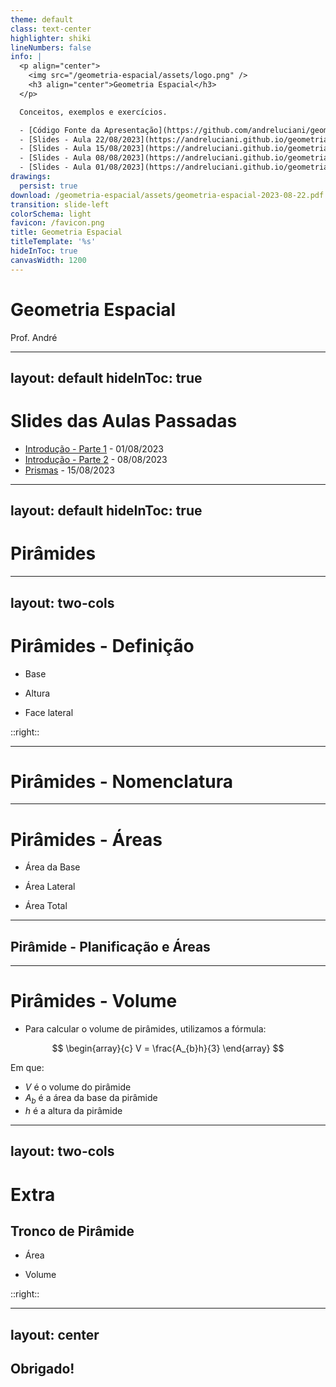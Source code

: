 ```yaml
---
theme: default
class: text-center
highlighter: shiki
lineNumbers: false
info: |
  <p align="center">
    <img src="/geometria-espacial/assets/logo.png" />
    <h3 align="center">Geometria Espacial</h3>
  </p>

  Conceitos, exemplos e exercícios.

  - [Código Fonte da Apresentação](https://github.com/andreluciani/geometria-espacial)
  - [Slides - Aula 22/08/2023](https://andreluciani.github.io/geometria-espacial/assets/geometria-espacial-2023-08-22.pdf)
  - [Slides - Aula 15/08/2023](https://andreluciani.github.io/geometria-espacial/assets/geometria-espacial-2023-08-15.pdf)
  - [Slides - Aula 08/08/2023](https://andreluciani.github.io/geometria-espacial/assets/geometria-espacial-2023-08-08.pdf)
  - [Slides - Aula 01/08/2023](https://andreluciani.github.io/geometria-espacial/assets/geometria-espacial-2023-08-01.pdf)
drawings:
  persist: true
download: /geometria-espacial/assets/geometria-espacial-2023-08-22.pdf
transition: slide-left
colorSchema: light
favicon: /favicon.png
title: Geometria Espacial
titleTemplate: '%s'
hideInToc: true
canvasWidth: 1200
---
```


<DrauuConfig/>
<Logo />

# Geometria Espacial

Prof. André

<div class="abs-br m-6 flex gap-2">
  <a href="https://github.com/andreluciani/geometria-espacial" target="_blank" alt="Código Fonte (GitHub)"
    class="text-xl slidev-icon-btn opacity-50 !border-none !hover:text-white">
    <carbon-logo-github />
  </a>
  <a href="https://andreluciani.github.io/geometria-espacial/" target="_blank" alt="GitHub"
    class="text-xl slidev-icon-btn opacity-50 !border-none !hover:text-white">
    <octicon-link-16 />
  </a>
  <a href="https://andreluciani.github.io/geometria-espacial/assets/geometria-espacial-2023-08-22.pdf" target="_blank" alt="PDF"
    class="text-xl slidev-icon-btn opacity-50 !border-none !hover:text-white">
    <fa6-solid:file-pdf />
  </a>
</div>

---
layout: default
hideInToc: true
---

# Slides das Aulas Passadas

- [Introdução - Parte 1](/geometria-espacial/introducao-pt1) - 01/08/2023
- [Introdução - Parte 2](/geometria-espacial/introducao-pt2) - 08/08/2023
- [Prismas](/geometria-espacial/prismas) - 15/08/2023

---
layout: default
hideInToc: true
---

# Pirâmides

<Toc maxDepth="1"></Toc>

---
layout: two-cols
---

# Pirâmides - Definição

<v-clicks>

- Base

- Altura

- Face lateral

</v-clicks>

::right::

<Pyramids />

---

# Pirâmides - Nomenclatura

<PyramidsCategories />

---

# Pirâmides - Áreas

<v-clicks>

- Área da Base

- Área Lateral

- Área Total

</v-clicks>

---

## Pirâmide - Planificação e Áreas

<PyramidNet />


---

<style>
  .katex { font-size: 2em !important; }
</style>


# Pirâmides - Volume

- Para calcular o volume de pirâmides, utilizamos a fórmula:

$$
\begin{array}{c}
V = \frac{A_{b}h}{3}
\end{array}
$$

Em que:

- $V$ é o volume do pirâmide
- $A_{b}$ é a área da base da pirâmide
- $h$ é a altura da pirâmide

---
layout: two-cols
---

# Extra

## Tronco de Pirâmide

<v-clicks>

- Área

- Volume

</v-clicks>

::right::

<PyramidFrustum />

---
layout: center
---

## Obrigado!